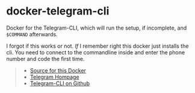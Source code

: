 # docker-telegram-cli
Docker for the Telegram-CLI, which will run the setup, if incomplete, and ```$COMMAND``` afterwards.   

I forgot if this works or not. 
*If* I remember right this docker just installs the cli.
You need to connect to the commandline inside and enter the phone number and code the first time.

> - [Source for this Docker](https://github.com/luckydonald/docker-telegram-cli)    
> - [Telegram Hompage](https://telegram.org)    
> - [Telegram-CLI on Github](https://github.com/vysheng/tg)    
